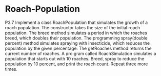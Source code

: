 # Roach-Population
P3.7  Implement a class RoachPopulation that simulates the growth of a roach population. The constructor takes the size of the initial roach population. The breed method simulates a period in which the roaches breed, which doubles their population. The  programming spray(double percent) method simulates spraying with insecticide, which reduces the population by the given percentage. The getRoaches method returns the current number of roaches. A pro gram called RoachSimulation simulates a population that starts out with 10 roaches. Breed, spray to reduce the population by 10 percent, and print the roach count. Repeat three more times.  
